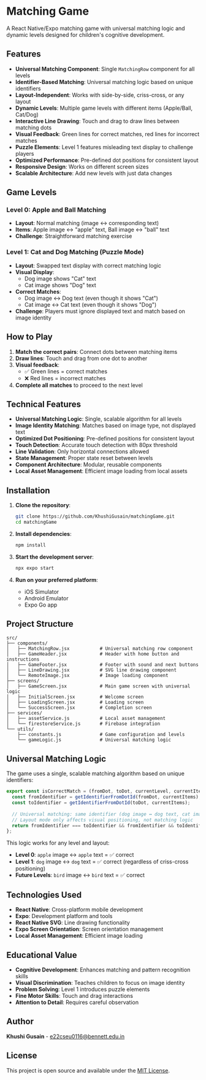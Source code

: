 # Matching Game

A React Native/Expo matching game with universal matching logic and dynamic levels designed for children's cognitive development.

## Features

- **Universal Matching Component**: Single `MatchingRow` component for all levels
- **Identifier-Based Matching**: Universal matching logic based on unique identifiers
- **Layout-Independent**: Works with side-by-side, criss-cross, or any layout
- **Dynamic Levels**: Multiple game levels with different items (Apple/Ball, Cat/Dog)
- **Interactive Line Drawing**: Touch and drag to draw lines between matching dots
- **Visual Feedback**: Green lines for correct matches, red lines for incorrect matches
- **Puzzle Elements**: Level 1 features misleading text display to challenge players
- **Optimized Performance**: Pre-defined dot positions for consistent layout
- **Responsive Design**: Works on different screen sizes
- **Scalable Architecture**: Add new levels with just data changes

## Game Levels

### Level 0: Apple and Ball Matching
- **Layout**: Normal matching (image ↔ corresponding text)
- **Items**: Apple image ↔ "apple" text, Ball image ↔ "ball" text
- **Challenge**: Straightforward matching exercise

### Level 1: Cat and Dog Matching (Puzzle Mode)
- **Layout**: Swapped text display with correct matching logic
- **Visual Display**: 
  - Dog image shows "Cat" text
  - Cat image shows "Dog" text
- **Correct Matches**:
  - Dog image ↔ Dog text (even though it shows "Cat")
  - Cat image ↔ Cat text (even though it shows "Dog")
- **Challenge**: Players must ignore displayed text and match based on image identity

## How to Play

1. **Match the correct pairs**: Connect dots between matching items
2. **Draw lines**: Touch and drag from one dot to another
3. **Visual feedback**: 
   - ✅ Green lines = correct matches
   - ❌ Red lines = incorrect matches
4. **Complete all matches** to proceed to the next level

## Technical Features

- **Universal Matching Logic**: Single, scalable algorithm for all levels
- **Image Identity Matching**: Matches based on image type, not displayed text
- **Optimized Dot Positioning**: Pre-defined positions for consistent layout
- **Touch Detection**: Accurate touch detection with 80px threshold
- **Line Validation**: Only horizontal connections allowed
- **State Management**: Proper state reset between levels
- **Component Architecture**: Modular, reusable components
- **Local Asset Management**: Efficient image loading from local assets

## Installation

1. **Clone the repository**:
   ```bash
   git clone https://github.com/KhushiGusain/matchingGame.git
   cd matchingGame
   ```

2. **Install dependencies**:
   ```bash
   npm install
   ```

3. **Start the development server**:
   ```bash
   npx expo start
   ```

4. **Run on your preferred platform**:
   - iOS Simulator
   - Android Emulator
   - Expo Go app

## Project Structure

```
src/
├── components/
│   ├── MatchingRow.jsx           # Universal matching row component
│   ├── GameHeader.jsx            # Header with home button and instructions
│   ├── GameFooter.jsx            # Footer with sound and next buttons
│   ├── LineDrawing.jsx           # SVG line drawing component
│   └── RemoteImage.jsx           # Image loading component
├── screens/
│   ├── GameScreen.jsx            # Main game screen with universal logic
│   ├── InitialScreen.jsx         # Welcome screen
│   ├── LoadingScreen.jsx         # Loading screen
│   └── SuccessScreen.jsx         # Completion screen
├── services/
│   ├── assetService.js           # Local asset management
│   └── firestoreService.js       # Firebase integration
└── utils/
    ├── constants.js              # Game configuration and levels
    └── gameLogic.js              # Universal matching logic
```

## Universal Matching Logic

The game uses a single, scalable matching algorithm based on unique identifiers:

```javascript
export const isCorrectMatch = (fromDot, toDot, currentLevel, currentItems, matchingMode = 'straight') => {
  const fromIdentifier = getIdentifierFromDotId(fromDot, currentItems);
  const toIdentifier = getIdentifierFromDotId(toDot, currentItems);
  
  // Universal matching: same identifier (dog image ↔ dog text, cat image ↔ cat text)
  // Layout mode only affects visual positioning, not matching logic
  return fromIdentifier === toIdentifier && fromIdentifier && toIdentifier;
};
```

This logic works for any level and layout:
- **Level 0**: `apple` image ↔ `apple` text = ✅ correct
- **Level 1**: `dog` image ↔ `dog` text = ✅ correct (regardless of criss-cross positioning)
- **Future Levels**: `bird` image ↔ `bird` text = ✅ correct

## Technologies Used

- **React Native**: Cross-platform mobile development
- **Expo**: Development platform and tools
- **React Native SVG**: Line drawing functionality
- **Expo Screen Orientation**: Screen orientation management
- **Local Asset Management**: Efficient image loading

## Educational Value

- **Cognitive Development**: Enhances matching and pattern recognition skills
- **Visual Discrimination**: Teaches children to focus on image identity
- **Problem Solving**: Level 1 introduces puzzle elements
- **Fine Motor Skills**: Touch and drag interactions
- **Attention to Detail**: Requires careful observation

## Author

**Khushi Gusain** - e22cseu0116@bennett.edu.in

## License

This project is open source and available under the [MIT License](LICENSE).

